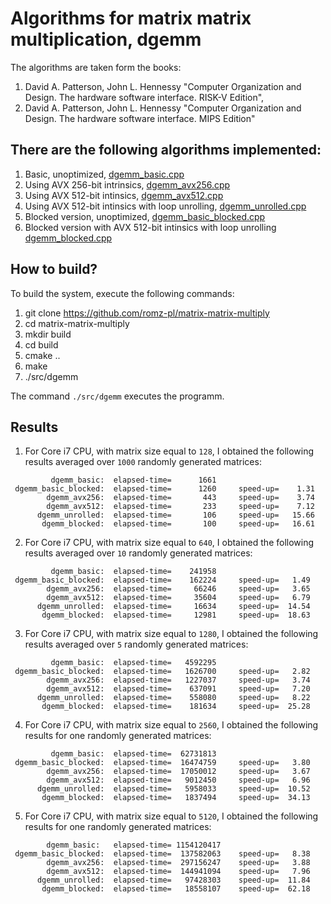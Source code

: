 # Algorithms for matrix matrix multiplication, dgemm

The algorithms are taken form the books:
1. David A. Patterson, John L. Hennessy "Computer Organization and Design. The hardware software interface. RISK-V Edition", 
2. David A. Patterson, John L. Hennessy "Computer Organization and Design. The hardware software interface. MIPS Edition"

## There are the following algorithms implemented:
1. Basic, unoptimized, [dgemm_basic.cpp](./src/dgemm_basic.cpp)
2. Using AVX 256-bit intrinsics, [dgemm_avx256.cpp](./src/dgemm_avx256.cpp)
3. Using AVX 512-bit intinsics, [dgemm_avx512.cpp](./src/dgemm_avx512.cpp)
4. Using AVX 512-bit intinsics with loop unrolling, [dgemm_unrolled.cpp](./src/dgemm_unrolled.cpp)
5. Blocked version, unoptimized, [dgemm_basic_blocked.cpp](./src/dgemm_basic_blocked.cpp)
6. Blocked version with AVX 512-bit intinsics with loop unrolling [dgemm_blocked.cpp](./src/dgemm_blocked.cpp)

## How to build?
To build the system, execute the following commands:
1. git clone https://github.com/romz-pl/matrix-matrix-multiply
2. cd matrix-matrix-multiply
3. mkdir build
4. cd build
5. cmake ..
6. make
7. ./src/dgemm
 
The command `./src/dgemm` executes the programm. 

## Results

1. For Core i7 CPU, with matrix size equal to `128`, I obtained the following results averaged over `1000` randomly generated matrices:
```
         dgemm_basic:  elapsed-time=      1661
 dgemm_basic_blocked:  elapsed-time=      1260     speed-up=    1.31
        dgemm_avx256:  elapsed-time=       443     speed-up=    3.74
        dgemm_avx512:  elapsed-time=       233     speed-up=    7.12
      dgemm_unrolled:  elapsed-time=       106     speed-up=   15.66
       dgemm_blocked:  elapsed-time=       100     speed-up=   16.61
```

2. For Core i7 CPU, with matrix size equal to `640`, I obtained the following results averaged over `10` randomly generated matrices:
```
         dgemm_basic:  elapsed-time=    241958
 dgemm_basic_blocked:  elapsed-time=    162224     speed-up=   1.49
        dgemm_avx256:  elapsed-time=     66246     speed-up=   3.65
        dgemm_avx512:  elapsed-time=     35604     speed-up=   6.79
      dgemm_unrolled:  elapsed-time=     16634     speed-up=  14.54
       dgemm_blocked:  elapsed-time=     12981     speed-up=  18.63
```

3. For Core i7 CPU, with matrix size equal to `1280`, I obtained the following results averaged over `5` randomly generated matrices:
```
         dgemm_basic:  elapsed-time=   4592295
 dgemm_basic_blocked:  elapsed-time=   1626700     speed-up=   2.82
        dgemm_avx256:  elapsed-time=   1227037     speed-up=   3.74
        dgemm_avx512:  elapsed-time=    637091     speed-up=   7.20
      dgemm_unrolled:  elapsed-time=    558080     speed-up=   8.22
       dgemm_blocked:  elapsed-time=    181634     speed-up=  25.28
```
4. For Core i7 CPU, with matrix size equal to `2560`, I obtained the following results for one randomly generated matrices:
```
         dgemm_basic:  elapsed-time=  62731813
 dgemm_basic_blocked:  elapsed-time=  16474759     speed-up=   3.80
        dgemm_avx256:  elapsed-time=  17050012     speed-up=   3.67
        dgemm_avx512:  elapsed-time=   9012450     speed-up=   6.96
      dgemm_unrolled:  elapsed-time=   5958033     speed-up=  10.52
       dgemm_blocked:  elapsed-time=   1837494     speed-up=  34.13
```

5. For Core i7 CPU, with matrix size equal to `5120`, I obtained the following results for one randomly generated matrices:
```
        dgemm_basic:   elapsed-time= 1154120417
 dgemm_basic_blocked:  elapsed-time=  137582063    speed-up=   8.38
        dgemm_avx256:  elapsed-time=  297156247    speed-up=   3.88
        dgemm_avx512:  elapsed-time=  144941094    speed-up=   7.96
      dgemm_unrolled:  elapsed-time=   97428303    speed-up=  11.84
       dgemm_blocked:  elapsed-time=   18558107    speed-up=  62.18
```
